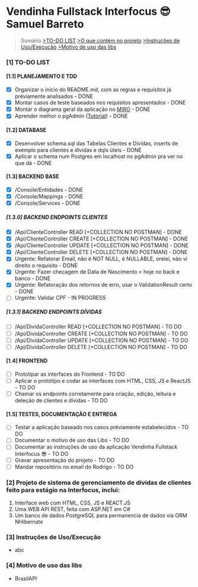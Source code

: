 # Vendinha Fullstack Interfocus 😎 Samuel Barreto

> Sumário
> [&gt;TO-DO LIST](#1-to-do-list)
> [&gt;O que contém no projeto](#2-projeto-de-sistema-de-gerenciamento-de-dívidas-de-clientes-feito-para-estágio-na-interfocus-inclui)
> [&gt;Instruções de Uso/Execução](#3-instruções-de-usoexecução)
> [&gt;Motivo de uso das libs](#4-motivo-de-uso-das-libs)

### [1] TO-DO LIST

#### [1.1] PLANEJAMENTO E TDD

* [X] Organizar o ínicio do README.md, com as regras e requisitos já préviamente analisados - DONE
* [X] Montar casos de teste baseados nos requisitos apresentados - DONE
* [X] Montar o diagrama geral da aplicação no [MIRO](https://miro.com/pt/mapeamento-processos/) - DONE
* [X] Aprender melhor o pgAdmin ([Tutorial](https://www.youtube.com/watch?v=WFT5MaZN6g4&ab_channel=DatabaseStar)) - DONE

#### [1.2] DATABASE

* [X] Desenvolver schema.sql das Tabelas Clientes e Dívidas, inserts de exemplo para clientes e dívidas e dqls úteis - DONE
* [X] Aplicar o schema num Postgres em localhost no pgAdmin pra ver no que dá - DONE

#### [1.3] BACKEND BASE

* [X] /Console/Entidades - DONE
* [X] /Console/Mappings - DONE
* [X] /Console/Services - DONE

##### [1.3.0] BACKEND ENDPOINTS CLIENTES

* [X] /Api/ClienteController READ [+COLLECTION NO POSTMAN] - DONE
* [X] /Api/ClienteController CREATE [+COLLECTION NO POSTMAN] - DONE
* [X] /Api/ClienteController UPDATE [+COLLECTION NO POSTMAN] - DONE
* [X] /Api/ClienteController DELETE [+COLLECTION NO POSTMAN] - DONE
* [X] Urgente: Refatorar Email, não é NOT NULL, é NULLABLE, oreiei, não vi direito o requisito - DONE
* [X] Urgente: Fazer checagem de Data de Nascimento < hoje no back e banco - DONE
* [X] Urgente: Refatoração dos retornos de erro, usar o ValidationResult certo - DONE
* [ ] Urgente: Validar CPF - IN PROGRESS

##### [1.3.1] BACKEND ENDPOINTS DÍVIDAS

* [ ] /Api/DividaController READ [+COLLECTION NO POSTMAN] - TO DO
* [ ] /Api/DividaController CREATE [+COLLECTION NO POSTMAN] - TO DO
* [ ] /Api/DividaController UPDATE [+COLLECTION NO POSTMAN] - TO DO
* [ ] /Api/DividaController DELETE [+COLLECTION NO POSTMAN] - TO DO

#### [1.4] FRONTEND

* [ ] Prototipar as interfaces do Frontend - TO DO
* [ ] Aplicar o protótipo e codar as interfaces com HTML, CSS, JS e ReactJS - TO DO
* [ ] Chamar os endpoints corretamente para criação, edição, leitura e deleção de clientes e dívidas - TO DO

#### [1.5] TESTES, DOCUMENTAÇÃO E ENTREGA

* [ ] Testar a aplicação baseado nos casos préviamente estabelecidos - TO DO
* [ ] Documentar o motivo de uso das Libs - TO DO
* [ ] Documentar as instruções de uso da aplicação Vendinha Fullstack Interfocus 😎 - TO DO
* [ ] Gravar apresentação do projeto - TO DO
* [ ] Mandar repositório no email do Rodrigo - TO DO

### [2] Projeto de sistema de gerenciamento de dívidas de clientes feito para estágio na Interfocus, inclui:

1. Interface web com HTML, CSS, JS e REACT.JS
2. Uma WEB API REST, feita com ASP.NET em C#
3. Um banco de dados PostgreSQL para permanencia de dados via ORM NHibernate

### [3] Instruções de Uso/Execução

* abc

### [4] Motivo de uso das libs

* BrasilAPI
